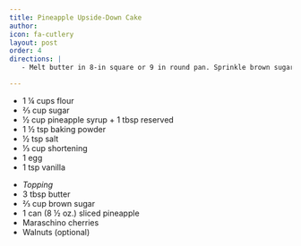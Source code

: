 ```yaml
---
title: Pineapple Upside-Down Cake
author:
icon: fa-cutlery
layout: post
order: 4
directions: |
   - Melt butter in 8-in square or 9 in round pan. Sprinkle brown sugar over it evenly. Arrange pineapple slices, cherries, and walnuts as your little heart and creativity desire. Mix all ingredients for cake in large bowl. Beat for 3 minutes. Pour batter evenly over fruit in pan. Bake in 350 over for 35-45 min or until toothpick comes out clean. Invert onto plate. Leave pan over cake for a few minutes before taking off. Serve warm and with whipped cream, if desired.

---
```


<ul>
	<li>1 ¼ cups flour</li>
	<li>⅔ cup sugar</li>
	<li>½ cup pineapple syrup + 1 tbsp reserved</li>
	<li>1 ½ tsp baking powder</li>
	<li>½ tsp salt</li>
	<li>⅓ cup shortening</li>
	<li>1 egg</li>
	<li>1 tsp vanilla</li>
</ul>
<ul>
	<li> <em> Topping </em> </li>
	<li>3 tbsp butter</li>
	<li>⅔ cup brown sugar</li>
	<li>1 can (8 ½ oz.) sliced pineapple</li>
	<li>Maraschino cherries</li>
	<li>Walnuts (optional)</li>
</ul>